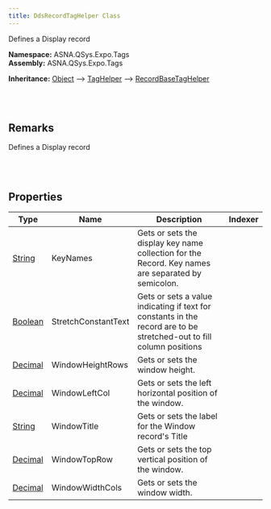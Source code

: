 ```yaml
---
title: DdsRecordTagHelper Class
---
```


Defines a Display record

**Namespace:** ASNA.QSys.Expo.Tags <br/>
**Assembly:** ASNA.QSys.Expo.Tags

**Inheritance:** [Object](https://docs.microsoft.com/en-us/dotnet/api/system.object) --> [TagHelper](https://docs.microsoft.com/en-us/dotnet/api/microsoft.aspnetcore.razor.taghelpers.taghelper) --> [RecordBaseTagHelper](/reference/asna-qsys-expo/expo-tags/record-base-tag-helper.html)

<br>
<br>

## Remarks

Defines a Display record

[//]: # ($$TODO: Complete the Remarks section.)

<br>
<br>

## Properties

| Type | Name | Description | Indexer
| --- | --- | --- | --- 
| [String](https://docs.microsoft.com/en-us/dotnet/api/system.string) | KeyNames | Gets or sets the display key name collection for the Record. Key names are separated by semicolon. | 
| [Boolean](https://docs.microsoft.com/en-us/dotnet/api/system.boolean) | StretchConstantText | Gets or sets a value indicating if text for constants in the record are to be stretched-out to fill column positions | 
| [Decimal](https://docs.microsoft.com/en-us/dotnet/api/system.decimal) | WindowHeightRows | Gets or sets the window height. | 
| [Decimal](https://docs.microsoft.com/en-us/dotnet/api/system.decimal) | WindowLeftCol | Gets or sets the left horizontal position of the window. | 
| [String](https://docs.microsoft.com/en-us/dotnet/api/system.string) | WindowTitle | Gets or sets the label for the Window record's Title | 
| [Decimal](https://docs.microsoft.com/en-us/dotnet/api/system.decimal) | WindowTopRow | Gets or sets the top vertical position of the window. | 
| [Decimal](https://docs.microsoft.com/en-us/dotnet/api/system.decimal) | WindowWidthCols | Gets or sets the window width. | 

<br>
<br>

